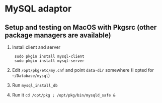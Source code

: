 # MySQL adaptor


## Setup and testing on MacOS with Pkgsrc (other package managers are available)

1. Install client and server

		sudo pkgin install mysql-client
		sudo pkgin install mysql-server

2. Edit `/opt/pkg/etc/my.cnf` and point `data-dir` somewhere (I opted for `~/Database/mysql`)

3. Run `mysql_install_db`

4. Run it `cd /opt/pkg ; /opt/pkg/bin/mysqld_safe &`